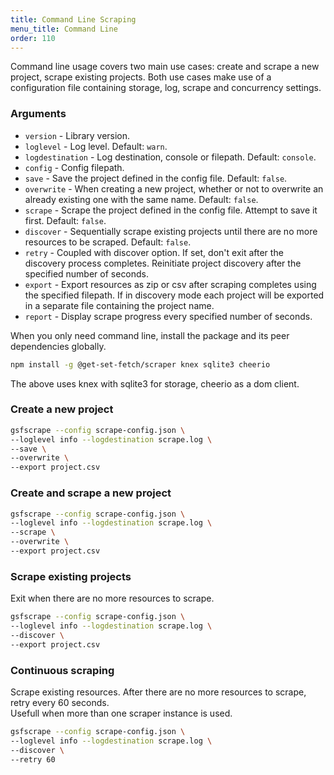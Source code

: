 ```yaml
---
title: Command Line Scraping
menu_title: Command Line
order: 110
---
```

Command line usage covers two main use cases: create and scrape a new project, scrape existing projects. Both use cases make use of a configuration file containing storage, log, scrape and concurrency settings. 

### Arguments
- `version` - Library version.
- `loglevel` - Log level. Default: `warn`.
- `logdestination` - Log destination, console or filepath. Default: `console`.
- `config` - Config filepath.
- `save` - Save the project defined in the config file. Default: `false`.
- `overwrite` - When creating a new project, whether or not to overwrite an already existing one with the same name. Default: `false`.
- `scrape` - Scrape the project defined in the config file. Attempt to save it first. Default: `false`.
- `discover` - Sequentially scrape existing projects until there are no more resources to be scraped. Default: `false`.
- `retry` - Coupled with discover option. If set, don't exit after the discovery process completes. Reinitiate project discovery after the specified number of seconds.
- `export` - Export resources as zip or csv after scraping completes using the specified filepath. If in discovery mode each project will be exported in a separate file containing the project name.
- `report` - Display scrape progress every specified number of seconds.


When you only need command line, install the package and its peer dependencies globally.
```bash
npm install -g @get-set-fetch/scraper knex sqlite3 cheerio
```
The above uses knex with sqlite3 for storage, cheerio as a dom client.


### Create a new project
```bash
gsfscrape --config scrape-config.json \
--loglevel info --logdestination scrape.log \
--save \
--overwrite \
--export project.csv
```

### Create and scrape a new project
```bash
gsfscrape --config scrape-config.json \
--loglevel info --logdestination scrape.log \
--scrape \
--overwrite \
--export project.csv
```

### Scrape existing projects
Exit when there are no more resources to scrape.
```bash
gsfscrape --config scrape-config.json \
--loglevel info --logdestination scrape.log \
--discover \
--export project.csv
```

### Continuous scraping
Scrape existing resources. After there are no more resources to scrape, retry every 60 seconds. \
Usefull when more than one scraper instance is used.

```bash
gsfscrape --config scrape-config.json \
--loglevel info --logdestination scrape.log \
--discover \
--retry 60
```